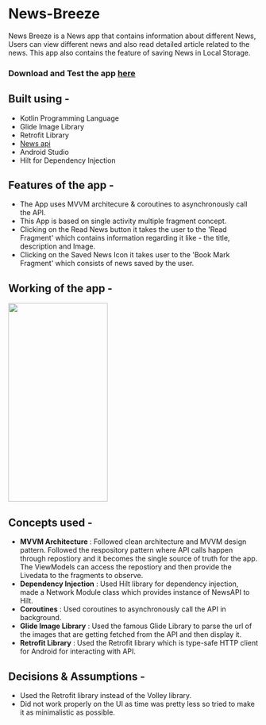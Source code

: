 # News-Breeze
News Breeze is a News app that contains information about different News, Users can view different news and also read detailed article related to the news. This app also contains the feature of saving News in Local Storage.

### Download and Test the app [here](https://drive.google.com/file/d/1S0Qp1FxIScwLQNwnebObAgs9OM43SQcR/view?usp=sharing)

## Built using - 
- Kotlin Programming Language
- Glide Image Library
- Retrofit Library
- [News api](https://newsapi.org/)
- Android Studio
- Hilt for Dependency Injection

## Features of the app - 
- The App uses MVVM architecure & coroutines to asynchronously call the API. 
- This App is based on single activity multiple fragment concept.
- Clicking on the Read News button it takes the user to the 'Read Fragment' which contains information regarding it like - the title, description and Image.
- Clicking on the Saved News Icon it takes user to the 'Book Mark Fragment' which consists of news saved by the user.


## Working of the app - 
<img src="https://github.com/PranatPraveer/News-Breeze/assets/68765059/aa86f300-e1bc-422b-9c20-d087461ae401" height = "400" width="200">

## Concepts used - 
- **MVVM Architecture** : Followed clean architecture and MVVM design pattern. Followed the respository pattern where API calls happen through repostiory and it becomes the single source of truth for the app. The ViewModels can access the repostiory and then provide the Livedata to the fragments to observe.
- **Dependency Injection** : Used Hilt library for dependency injection, made a Network Module class which provides instance of NewsAPI to Hilt. 
- **Coroutines** : Used coroutines to asynchronously call the API in background. 
- **Glide Image Library** : Used the famous Glide Library to parse the url of the images that are getting fetched from the API and then display it.
- **Retrofit Library** : Used the Retrofit library which is type-safe HTTP client for Android for interacting with API.

## Decisions & Assumptions -
- Used the Retrofit library instead of the Volley library.
- Did not work properly on the UI as time was pretty less so tried to make it as minimalistic as possible. 
